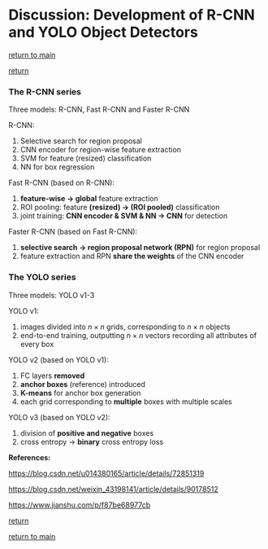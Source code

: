 <head>
    <script src="https://cdn.mathjax.org/mathjax/latest/MathJax.js?config=TeX-AMS-MML_HTMLorMML" type="text/javascript"></script>
    <script type="text/x-mathjax-config">
        MathJax.Hub.Config({
            tex2jax: {
            skipTags: ['script', 'noscript', 'style', 'textarea', 'pre'],
            inlineMath: [['$','$']]
            }
        });
    </script>
</head>

# Discussion: Development of R-CNN and YOLO Object Detectors

[return to main](../../../index.md)

[return](../../blogs.md)

### The R-CNN series

Three models: R-CNN, Fast R-CNN and Faster R-CNN

R-CNN:
1. Selective search for region proposal
1. CNN encoder for region-wise feature extraction
1. SVM for feature (resized) classification
1. NN for box regression

Fast R-CNN (based on R-CNN):
1. **feature-wise -> global** feature extraction
1. ROI pooling: feature **(resized) -> (ROI pooled)** classification
1. joint training: **CNN encoder & SVM & NN -> CNN** for detection

Faster R-CNN (based on Fast R-CNN):
1. **selective search -> region proposal network (RPN)** for region proposal
1. feature extraction and RPN **share the weights** of the CNN encoder

### The YOLO series

Three models: YOLO v1-3

YOLO v1:
1. images divided into $n\times n$ grids, corresponding to $n\times n$ objects
1. end-to-end training, outputting $n\times n$ vectors recording all attributes of every box

YOLO v2 (based on YOLO v1):
1. FC layers **removed**
1. **anchor boxes** (reference) introduced
1. **K-means** for anchor box generation
1. each grid corresponding to **multiple** boxes with multiple scales

YOLO v3 (based on YOLO v2):
1. division of **positive and negative** boxes
1. cross entropy -> **binary** cross entropy loss

**References:**

https://blog.csdn.net/u014380165/article/details/72851319

https://blog.csdn.net/weixin_43198141/article/details/90178512

https://www.jianshu.com/p/f87be68977cb

[return](../../blogs.md)

[return to main](../../../index.md)

